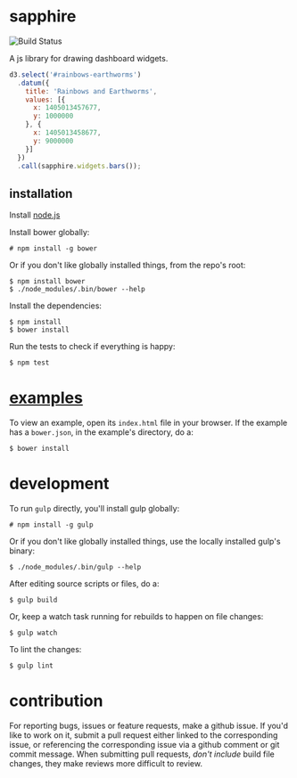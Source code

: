# sapphire

![Build Status](https://api.travis-ci.org/praekelt/sapphire.png)

A js library for drawing dashboard widgets.

```javascript
d3.select('#rainbows-earthworms')
  .datum({
    title: 'Rainbows and Earthworms',
    values: [{
      x: 1405013457677,
      y: 1000000
    }, {
      x: 1405013458677,
      y: 9000000
    }]
  })
  .call(sapphire.widgets.bars());
```

## installation

Install [node.js](http://nodejs.org/)

Install bower globally:

```
# npm install -g bower
```

Or if you don't like globally installed things, from the repo's root:

```
$ npm install bower
$ ./node_modules/.bin/bower --help
```

Install the dependencies:

```
$ npm install
$ bower install
```

Run the tests to check if everything is happy:

```
$ npm test
```

# [examples](examples/)

To view an example, open its `index.html` file in your browser. If the example has a `bower.json`, in the example's directory, do a: 

```
$ bower install
```

# development

To run `gulp` directly, you'll install gulp globally:

```
# npm install -g gulp
```

Or if you don't like globally installed things, use the locally installed gulp's binary:

```
$ ./node_modules/.bin/gulp --help
```

After editing source scripts or files, do a:

```
$ gulp build
```

Or, keep a watch task running for rebuilds to happen on file changes:

```
$ gulp watch
```

To lint the changes:

```
$ gulp lint
```

# contribution

For reporting bugs, issues or feature requests, make a github issue. If you'd like to work on it, submit a pull request either linked to the corresponding issue, or referencing the corresponding issue via a github comment or git commit message. When submitting pull requests, *don't include* build file changes, they make reviews more difficult to review.
